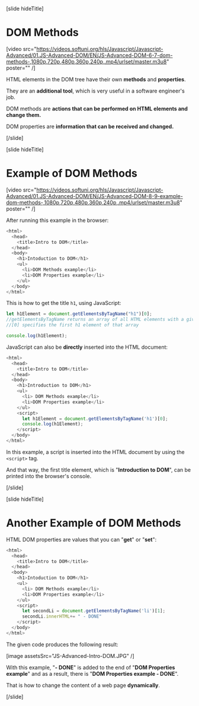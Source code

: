 [slide hideTitle]

# DOM Methods

[video src="https://videos.softuni.org/hls/Javascript/Javascript-Advanced/01.JS-Advanced-DOM/EN/JS-Advanced-DOM-6-7-dom-methods-,1080p,720p,480p,360p,240p,.mp4/urlset/master.m3u8" poster="" /]

HTML elements in the DOM tree have their own **methods** and **properties**.

They are an **additional tool**, which is very useful in a software engineer's job.

DOM methods are **actions that can be performed on HTML elements and change them.**

DOM properties are **information that can be received and changed.**

[/slide]


[slide hideTitle]

# Example of DOM Methods

[video src="https://videos.softuni.org/hls/Javascript/Javascript-Advanced/01.JS-Advanced-DOM/EN/JS-Advanced-DOM-8-9-example-dom-methods-,1080p,720p,480p,360p,240p,.mp4/urlset/master.m3u8" poster="" /]

After running this example in the browser:

```js
<html>
  <head>
    <title>Intro to DOM</title>
  </head>
  <body>
    <h1>Intoduction to DOM</h1>
    <ul>
      <li>DOM Methods example</li>
      <li>DOM Properties example</li>
    </ul>
  </body>
</html>
```

This is how to get the title `h1`, using JavaScript:

```js
let h1Element = document.getElementsByTagName("h1")[0];
//getElementsByTagName returns an array of all HTML elements with a given tag
//[0] specifies the first h1 element of that array

console.log(h1Element);
```

JavaScript can also be **directly** inserted into the HTML document:

```js
<html>
  <head>
    <title>Intro to DOM</title>
  </head>
  <body>
    <h1>Introduction to DOM</h1>
    <ul>
      <li> DOM Methods example</li>
      <li>DOM Properties example</li>
    </ul>
    <script>
      let h1Element = document.getElementsByTagName('h1')[0];
      console.log(h1Element);
    </script>
  </body>
</html>
```

In this example, a script is inserted into the HTML document by using the `<script>` tag.

And that way, the first title element, which is "**Introduction to DOM**", can be printed into the browser's console.

[/slide]

[slide hideTitle]

# Another Example of DOM Methods

HTML DOM properties are values that you can "**get**" or "**set**":

```js
<html>
  <head>
    <title>Intro to DOM</title>
  </head>
  <body>
    <h1>Intoduction to DOM</h1>
    <ul>
      <li> DOM Methods example</li>
      <li>DOM Properties example</li>
    </ul>
    <script>
      let secondLi = document.getElementsByTagName('li')[1];
      secondLi.innerHTML+= " - DONE"
    </script>
  </body>
</html>
```

The given code produces the following result:

[image assetsSrc="JS-Advanced-Intro-DOM.JPG" /]

With this example, "**- DONE**" is added to the end of "**DOM Properties example**" and as a result, there is "**DOM Properties example - DONE**".

That is how to change the content of a web page **dynamically**.

[/slide]
